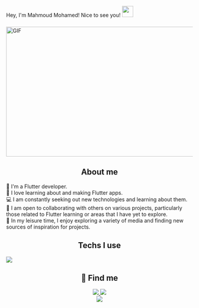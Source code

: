 Hey, I'm Mahmoud Mohamed! Nice to see you! <img src="https://raw.githubusercontent.com/MartinHeinz/MartinHeinz/master/wave.gif" width="30px">

###

<img align="center" alt="GIF" src="https://github.com/abhisheknaiidu/abhisheknaiidu/blob/master/code.gif?raw=true" width="750" height="350" />

###

<h2 align="center">About me</h2>

📱 I'm a Flutter developer.\
🤖 I love learning about and making Flutter apps.\
💻 I am constantly seeking out new technologies and learning about them.\
🤝 I am open to collaborating with others on various projects, particularly those related to Flutter learning or areas that I have yet to explore.\
🌟 In my leisure time, I enjoy exploring a variety of media and finding new sources of inspiration for projects.

###

<h2 align="center">Techs I use</h2>
 
<div>
  <a href="#">
    <img src="https://skillicons.dev/icons?i=dart,flutter,firebase,figma,vscode,androidstudio,git&theme=dark" />
  </a>
</div>

###


<h2 align="center">🤝 Find me</h2>

<div align="center">
   <div align="center">
    <a href="https://www.linkedin.com/in/mahmoud-mohamed-3b7088247" target="_blank">
        <img src="https://img.shields.io/badge/LinkedIn-0077B5?style=for-the-badge&logo=linkedin&logoColor=white" target="_blank" />
    </a>
  <a href="mailto:ma5975986@gmail.com">
    <img src="https://img.shields.io/badge/Gmail-333333?style=for-the-badge&logo=gmail&logoColor=red" />
  </a>
     </a>
     

<br>
<div align="center">
    <img src="https://user-images.githubusercontent.com/73097560/115834477-dbab4500-a447-11eb-908a-139a6edaec5c.gif" />
</div>
<br>

